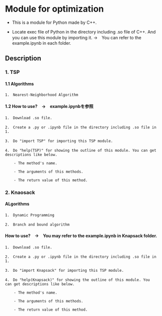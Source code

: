 # Module for optimization
* This is a module for Python made by C++.
<!--* C++でつくったPython用のモジュールです。-->

* Locate exec file of Python in the directory including .so file of C++. And you can use this module by importing it. →　You can refer to the example.ipynb in each folder.
<!--* .soファイルと同じディレクトリにPythonの実行ファイルを置き、importにより読み込むことで使用可能です。　→　詳しくは各フォルダ内のexample.ipynbを参照-->

## Description
### 1. TSP
#### 1.1 Algorithms
	1.　Nearest-Neighborhood Algorithm

<!--1,のファイルと同じディレクトリに.py, .ipynbファイルを作成-->
<!--import TSPでモジュールをインポート-->
<!--help(TSP)でモジュールの概要-->
<!--メソッドの名前-->
<!--メソッドの引数-->
<!--メソッドの返り値-->
#### 1.2 How to use?　→　example.ipynbを参照
	1.　Download .so file.

 	2.　Create a .py or .ipynb file in the directory including .so file in 1.

 	3.　Do "import TSP" for importing this TSP module. 
 	
 	4.　Do "help(TSP)" for showing the outline of this module. You can get descriptions like below.
	
		- The method's name.
		
   		- The arguments of this methods.
	
  		- The return value of this method.

### 2. Knaosack
#### ALgorithms
	1.　Dynamic Programming
	
	2.　Branch and bound algorithm

#### How to use?　→　You may refer to the example.ipynb in Knapsack folder.
	1.　Download .so file.

 	2.　Create a .py or .ipynb file in the directory including .so file in 1.

 	3.　Do "import Knapsack" for importing this TSP module. 
 	
 	4.　Do "help(Knapsack)" for showing the outline of this module. You can get descriptions like below.
	
		- The method's name.
		
   		- The arguments of this methods.
	
  		- The return value of this method.
